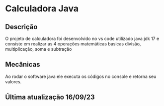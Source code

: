 # Calculadora Java
## Descrição
O projeto de calculadora foi desenvolvido no vs code utilizado java jdk 17 e consiste em realizar as 4 operações matemáticas basicas divisão, multiplicação, soma e subtração

## Mecânicas
Ao rodar o software java ele executa os códigos no console e retorna seu valores.

## Última atualização 16/09/23
